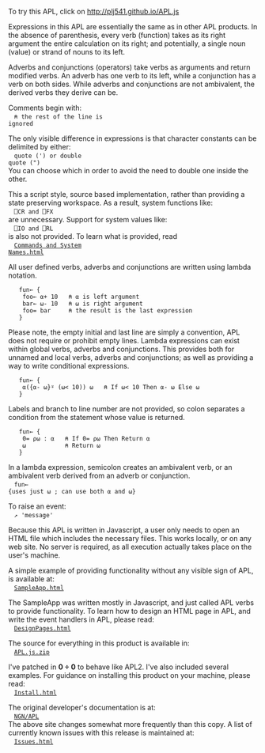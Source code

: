 To try this APL, click on
     http://plj541.github.io/APL.js

Expressions in this APL are essentially the same as in other APL
products.  In the absence of parenthesis, every verb (function)
takes as its right argument the entire calculation on its right;
and potentially, a single noun (value) or strand of nouns to its left.<p>

Adverbs and conjunctions (operators) take verbs as arguments and
return modified verbs.  An adverb has one verb to its left, while
a conjunction has a verb on both sides.  While adverbs and
conjunctions are not ambivalent, the derived verbs they derive can be.<p>

Comments begin with:<br>
&nbsp;&nbsp;&nbsp;<code>⍝ the rest of the line is ignored</code><p>

The only visible difference in expressions is that character
constants can be delimited by either:<br>
&nbsp;&nbsp;&nbsp;<code>quote (') or double quote (")</code><br>
You can choose which in order to avoid the need to double one
inside the other.<p>

This a script style, source based implementation, rather than providing
a state preserving workspace.  As a result, system functions like:<br>
&nbsp;&nbsp;&nbsp;<code>⎕CR and ⎕FX</code><br>
are unnecessary.  Support for system values like:<br>
&nbsp;&nbsp;&nbsp;<code>⎕IO and ⎕RL</code><br>
is also not provided.  To learn what is provided, read<br>
&nbsp;&nbsp;&nbsp;<a href="Commands and System Names.html"><code>Commands and System Names.html</code></a><p>

All user defined verbs, adverbs and conjunctions are written using
lambda notation.
<pre><code>   fun← {
    foo← ⍺+ 10   ⍝ ⍺ is left argument
    bar← ⍵- 10   ⍝ ⍵ is right argument
    foo= bar     ⍝ the result is the last expression
   }</code></pre>

Please note, the empty initial and last line are simply a
convention, APL does not require or prohibit empty lines.  Lambda
expressions can exist within global verbs, adverbs and
conjunctions.  This provides both for unnamed and local
verbs, adverbs and conjunctions; as well as providing a way to
write conditional expressions.
<pre><code>   fun← {
    ⍺({⍺- ⍵}⍤ (⍵< 10)) ⍵   ⍝ If ⍵< 10 Then ⍺- ⍵ Else ⍵
   }</code></pre>

Labels and branch to line number are not provided, so colon
separates a condition from the statement whose value is returned.
<pre><code>   fun← {
    0= ⍴⍵ : ⍺   ⍝ If 0= ⍴⍵ Then Return ⍺
    ⍵           ⍝ Return ⍵
   }</code></pre>

In a lambda expression, semicolon creates an ambivalent verb, or
an ambivalent verb derived from an adverb or conjunction.<br>
&nbsp;&nbsp;&nbsp;<code>fun← {uses just ⍵ ; can use both ⍺ and ⍵}</code><p>
   
To raise an event:<br>
&nbsp;&nbsp;&nbsp;<code>↗ 'message'</code><p>

Because this APL is written in Javascript, a user only needs to open
an HTML file which includes the necessary files.  This works locally,
or on any web site.  No server is required, as all execution actually
takes place on the user's machine.<p>

A simple example of providing functionality without any visible sign
of APL, is available at:<br>
&nbsp;&nbsp;&nbsp;<a href="../SampleApp.html"><code>SampleApp.html</code></a><p>

The SampleApp was written mostly in Javascript, and just called APL verbs
to provide functionality.  To learn how to design an HTML page in APL, and
write the event handlers in APL, please read:<br>
&nbsp;&nbsp;&nbsp;<a href="DesignPages.html"><code>DesignPages.html</code></a><p>

The source for everything in this product is available in:<br>
&nbsp;&nbsp;&nbsp;<a href="https://drive.google.com/folderview?id=0B4pyTIFvUzRBSnV0RFNhNXJWd28&usp=drive_web"><code>APL.js.zip</code></a><p>

I've patched in <b>0 ÷ 0</b> to behave like APL2.  I've also included
several examples.  For guidance on installing this product on your 
machine, please read:<br>
&nbsp;&nbsp;&nbsp;<a href="Install.html"><code>Install.html</code></a><p>

The original developer's documentation is at:<br>
&nbsp;&nbsp;&nbsp;<a href="https://github.com/ngn/apl#readme"><code>NGN/APL</code></a><br>
The above site changes somewhat more frequently than this copy.
A list of currently known issues with this release is maintained at:<br>
&nbsp;&nbsp;&nbsp;<a href="Issues.html"><code>Issues.html</code></a>
